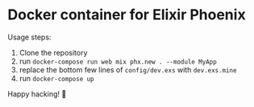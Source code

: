 # Docker container for Elixir Phoenix

Usage steps:
  1. Clone the repository
  2. run `docker-compose run web mix phx.new . --module MyApp`
  3. replace the bottom few lines of `config/dev.exs` with `dev.exs.mine`
  4. run `docker-compose up`

Happy hacking! 🤖
